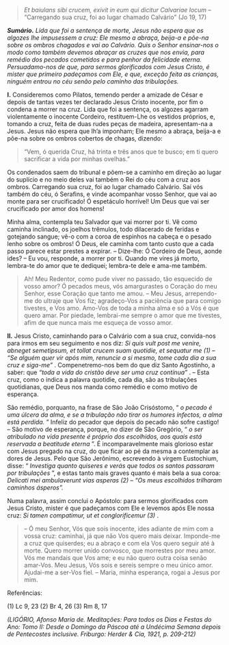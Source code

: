> *Et baiulans sibi crucem, exivit in eum qui dicitur Calvariae locum* – “Carregando sua cruz, foi ao lugar chamado Calvário” (Jo 19, 17)

***Sumário.** Lida que foi a sentença de morte, Jesus não espera que os algozes lhe impusessem a cruz: Ele mesmo a abraça, beija-a e põe-na sobre os ombros chagados e vai ao Calvário. Quis o Senhor ensinar-nos o modo como também devemos abraçar as cruzes que nos envia, para remédio dos pecados cometidos e para penhor da felicidade eterna. Persuadamo-nos de que, para sermos glorificados com Jesus Cristo, é mister que primeiro padeçamos com Ele, e que, exceção feita as crianças, ninguém entrou no céu senão pelo caminho das tribulações.*

**I.** Consideremos como Pilatos, temendo perder a amizade de César e depois de tantas vezes ter declarado Jesus Cristo inocente, por fim o condena a morrer na cruz. Lida que foi a sentença, os algozes agarram violentamente o inocente Cordeiro, restituem-Lhe os vestidos próprios, e, tomando a cruz, feita de duas rudes peças de madeira, apresentam-na a Jesus. Jesus não espera que lh’a imponham; Ele mesmo a abraça, beija-a e põe-na sobre os ombros cobertos de chagas, dizendo:

> “Vem, ó querida Cruz, há trinta e três anos que te busco; em ti quero sacrificar a vida por minhas ovelhas.”

Os condenados saem do tribunal e põem-se a caminho em direção ao lugar do suplício e no meio deles vai também o Rei do céu com a cruz aos ombros. Carregando sua cruz, foi ao lugar chamado Calvário. Saí vós também do céu, ó Serafins, e vinde acompanhar vosso Senhor, que vai ao monte para ser crucificado! Ó espetáculo horrível! Um Deus que vai ser crucificado por amor dos homens!

Minha alma, contempla teu Salvador que vai morrer por ti. Vê como caminha inclinado, os joelhos trêmulos, todo dilacerado de feridas e gotejando sangue; vê-o com a coroa de espinhos na cabeça e o pesado lenho sobre os ombros! Ó Deus, ele caminha com tanto custo que a cada passo parece estar prestes a expirar. – Dize-lhe: Ó Cordeiro de Deus, aonde ides? – Eu vou, responde, a morrer por ti. Quando me vires já morto, lembra-te do amor que te dediquei; lembra-te dele e ama-me também.

> Ah! Meu Redentor, como pude viver no passado, tão esquecido de vosso amor? Ó pecados meus, vós amargurastes o Coração do meu Senhor, esse Coração que tanto me amou. – Meu Jesus, arrependo-me do ultraje que Vos fiz; agradeço-Vos a paciência que para comigo tivestes, e Vos amo. Amo-Vos de toda a minha alma e só a Vós é que quero amar. Por piedade, lembrai-me sempre o amor que me tivestes, afim de que nunca mais me esqueça de vosso amor.

**II.** Jesus Cristo, caminhando para o Calvário com a sua cruz, convida-nos para irmos em seu seguimento e nos diz: *Si quis vult post me venire, abneget semetipsum, et tollat crucem suam quotidie, et sequatur me (1) – “Se alguém quer vir após mim, renuncie a si mesmo, tome cada dia a sua cruz e siga-me”* . Compenetremo-nos bem do que diz Santo Agostinho, a saber: que *“toda a vida do cristão deve ser uma cruz contínua”* . – Esta cruz, como o indica a palavra quotidie, cada dia, são as tribulações quotidianas, que Deus nos manda como remédio e como motivo de esperança.

São remédio, porquanto, na frase de São João Crisóstomo, “ *o pecado é uma úlcera da alma, e se a tribulação não tirar os humores infectos, a alma está perdida.* ” Infeliz do pecador que depois do pecado não sofre castigo! – São motivo de esperança, porque, no dizer de São Gregório, “ *o ser atribulado na vida presente é próprio dos escolhidos, aos quais está reservada a beatitude eterna* ”. É incomparavelmente mais glorioso estar com Jesus pregado na cruz, do que ficar ao pé da mesma a contemplar as dores de Jesus. Pelo que São Jerônimo, escrevendo à virgem Eustochium, disse: “ *Investiga quanto quiseres e verás que todos os santos passaram por tribulações* ”, e estas tanto mais graves quanto é mais bela a sua coroa: *Delicati mei ambulaverunt vias asperas (2) – “Os meus escolhidos trilharam caminhos ásperos”.*

Numa palavra, assim conclui o Apóstolo: para sermos glorificados com Jesus Cristo, mister é que padeçamos com Ele e levemos após Ele nossa cruz: *Si tamen compatimur, ut et conglorificemur (3)* .

> – Ó meu Senhor, Vós que sois inocente, ides adiante de mim com a vossa cruz: caminhai, já que não Vos quero mais deixar. Imponde-me a cruz que quiserdes; eu a abraço e com ela Vos quero seguir até à morte. Quero morrer unido convosco, que morrestes por meu amor. Vós me mandais que Vos ame; e eu não quero outra coisa senão amar-Vos. Meu Jesus, Vós sois e sereis sempre o meu único amor. Ajudai-me a ser-Vos fiel. – Maria, minha esperança, rogai a Jesus por mim.

Referências:

\(1\) Lc 9, 23 (2) Br 4, 26 (3) Rm 8, 17

*(LIGÓRIO, Afonso Maria de. Meditações: Para todos os Dias e Festas do Ano: Tomo II: Desde o Domingo da Páscoa até a Undécima Semana depois de Pentecostes inclusive. Friburgo: Herder & Cia, 1921, p. 209-212)*

